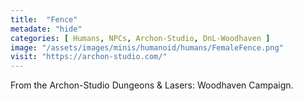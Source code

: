 ```yaml
---
title:  "Fence"
metadate: "hide"
categories: [ Humans, NPCs, Archon-Studio, DnL-Woodhaven ]
image: "/assets/images/minis/humanoid/humans/FemaleFence.png"
visit: "https://archon-studio.com/"
---
```

From the Archon-Studio Dungeons & Lasers: Woodhaven Campaign.